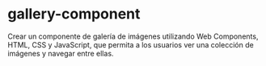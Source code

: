 # gallery-component
Crear un componente de galería de imágenes utilizando Web Components, HTML, CSS y JavaScript, que permita a los usuarios ver una colección de imágenes y navegar entre ellas.
